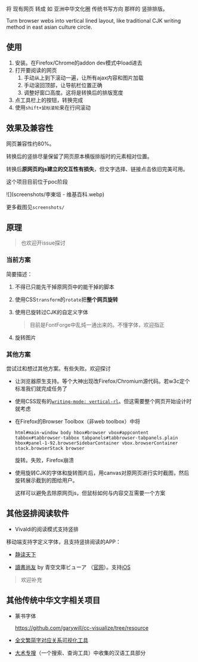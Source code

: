 将 现有网页 转成 如 亚洲中华文化圈 传统书写方向 那样的 竖排排版。

Turn browser webs into vertical lined layout, like traditional CJK writing method in east asian culture circle.

## 使用

1. 安装。在Firefox/Chrome的addon dev模式中load进去
2. 打开要阅读的网页
   1. 手动从上到下滚动一遍，让所有ajax内容和图片加载
   2. 手动滚回顶部，让导航栏位置正确
   3. 调整好窗口高度。这将是转换后的排版宽度
3. 点工具栏上的按钮，转换完成
4. 使用`shift+鼠标滚轮`来在行间滚动

## 效果及兼容性

网页兼容性约80%。

转换后的竖排尽量保留了网页原本横版排版时的元素相对位置。

转换后**原网页的js建立的交互性有损失**，但文字选择、链接点击依旧完美可用。

这个项目目前位于poc阶段

![](screenshots/李東垣 - 维基百科.webp)

更多截图见`screenshots/`

## 原理

> 也欢迎开issue探讨

### 当前方案

简要描述：

1. 不得已只能先干掉原网页中的能干掉的脚本

2. 使用CSS`transform`的`rotate`把**整个网页旋转**

3. 使用已旋转过CJK的自定义字体
   
   > 目前是FontForge中乱炖一通出来的。不懂字体，欢迎指正

4. 旋转图片

### 其他方案

尝试过和想过其他方案。有些失败。欢迎探讨

- 让浏览器原生支持。等个大神出现改Firefox/Chromium源代码。若w3c定个标准我们就完成任务了

- 使用CSS现有的[`writing-mode: vertical-rl`](https://developer.mozilla.org/en-US/docs/Web/CSS/writing-mode)。但这需要整个网页开始设计时就考虑

- 在Firefox的Browser Toolbox（非web toolbox）中将
  
  ```
  html#main-window body hbox#browser vbox#appcontent tabbox#tabbrowser-tabbox tabpanels#tabbrowser-tabpanels.plain hbox#panel-1-92.browserSidebarContainer vbox.browserContainer stack.browserStack browser
  ```
  
  旋转。失败，Firefox崩溃

- 使用旋转CJK的字体和旋转图片后，用canvas对原网页进行实时截图，然后旋转展示截到的图给用户。
  
  这样可以避免去除原网页js，但鼠标如何与内容交互需要一个方案

## 其他竖排阅读软件

- Vivaldi的阅读模式支持竖排

移动端支持字定义字体，且支持竖排阅读的APP：

- [静读天下](https://www.moondownload.com/chinese.html)

- [讀書尚友](https://play.google.com/store/apps/details?id=info.ebstudio.bookviewer.free) by 青空文庫ビューア （[官网](http://ebstudio.info)）。支持[iOS](https://apps.apple.com/jp/app/id1579254502)

> 欢迎补充

## 其他传统中华文字相关项目

- 篆书字体
  
  https://github.com/garywill/cc-visualize/tree/resource

- [全文繁简字对应关系可视化工具](https://github.com/garywill/cc-visualize)

- [大术专搜](https://github.com/garywill/BigSearch/blob/master/src/README_zh.md)（一个搜索、查询工具）中收集的汉语工具部分
